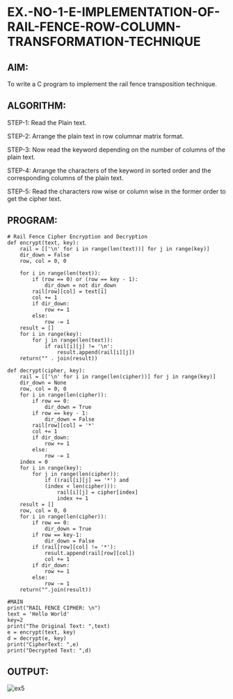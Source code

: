 # EX.-NO-1-E-IMPLEMENTATION-OF-RAIL-FENCE-ROW-COLUMN-TRANSFORMATION-TECHNIQUE

## AIM:
  To write a C program to implement the rail fence transposition technique.
  
## ALGORITHM:

STEP-1: Read the Plain text.

STEP-2: Arrange the plain text in row columnar matrix format.

STEP-3: Now read the keyword depending on the number of columns of the plain text.

STEP-4: Arrange the characters of the keyword in sorted order and the corresponding columns of the plain text.

STEP-5: Read the characters row wise or column wise in the former order to get the cipher text.

## PROGRAM:
```
# Rail Fence Cipher Encryption and Decryption
def encrypt(text, key):
	rail = [['\n' for i in range(len(text))] for j in range(key)]
	dir_down = False
	row, col = 0, 0
	
	for i in range(len(text)):
		if (row == 0) or (row == key - 1):
			dir_down = not dir_down
		rail[row][col] = text[i]
		col += 1
		if dir_down:
			row += 1
		else:
			row -= 1
	result = []
	for i in range(key):
		for j in range(len(text)):
			if rail[i][j] != '\n':
				result.append(rail[i][j])
	return("" . join(result))

def decrypt(cipher, key):
	rail = [['\n' for i in range(len(cipher))] for j in range(key)]
	dir_down = None
	row, col = 0, 0
	for i in range(len(cipher)):
		if row == 0:
			dir_down = True
		if row == key - 1:
			dir_down = False
		rail[row][col] = '*'
		col += 1
		if dir_down:
			row += 1
		else:
			row -= 1
	index = 0
	for i in range(key):
		for j in range(len(cipher)):
			if ((rail[i][j] == '*') and
			(index < len(cipher))):
				rail[i][j] = cipher[index]
				index += 1
	result = []
	row, col = 0, 0
	for i in range(len(cipher)):
		if row == 0:
			dir_down = True
		if row == key-1:
			dir_down = False
		if (rail[row][col] != '*'):
			result.append(rail[row][col])
			col += 1
		if dir_down:
			row += 1
		else:
			row -= 1
	return("".join(result))

#MAIN
print("RAIL FENCE CIPHER: \n")
text = 'Hello World'
key=2
print("The Original Text: ",text)
e = encrypt(text, key)
d = decrypt(e, key)
print("CipherText: ",e)
print("Decrypted Text: ",d)
```

## OUTPUT:

![ex5](https://github.com/user-attachments/assets/1d6551bf-0d5f-4ef3-aa7a-295abfa35ccb)


